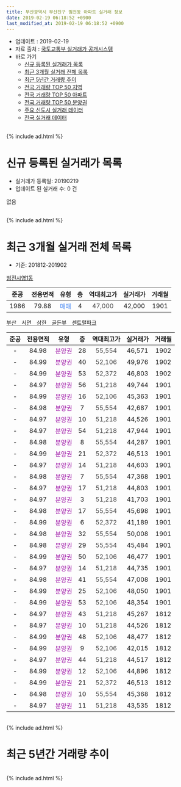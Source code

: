 ```yaml
---
title: 부산광역시 부산진구 범전동 아파트 실거래 정보
date: 2019-02-19 06:18:52 +0900
last_modified_at: 2019-02-19 06:18:52 +0900
---
```


* 업데이트 : 2019-02-19
* 자료 출처 : [국토교통부 실거래가 공개시스템](http://rt.molit.go.kr)
* 바로 가기
    * [신규 등록된 실거래가 목록](#신규-등록된-실거래가-목록)
    * [최근 3개월 실거래 전체 목록](#최근-3개월-실거래-전체-목록)
    * [최근 5년간 거래량 추이](#최근-5년간-거래량-추이)
    * [전국 거래량 TOP 50 지역](https://ayogom.github.io/apt-trade-info/최근-3개월-전국에서-가장-거래가-많이-발생한-지역)
    * [전국 거래량 TOP 50 아파트](https://ayogom.github.io/apt-trade-info/최근-3개월-전국에서-가장-거래가-많이-발생한-아파트)
    * [전국 거래량 TOP 50 분양권](https://ayogom.github.io/apt-trade-info/최근-3개월-전국에서-가장-거래가-많이-발생한-분양권)
    * [주요 신도시 실거래 데이터](https://ayogom.github.io/apt-trade-info/주요-신도시)
    * [전국 실거래 데이터](https://ayogom.github.io/apt-trade-info/전국)
<br>
{% include ad.html %}
<br>

# 신규 등록된 실거래가 목록
* 실거래가 등록일: 20190219
* 업데이트 된 실거래 수: 0 건

없음

<br>
{% include ad.html %}
<br>

# 최근 3개월 실거래 전체 목록
* 기준: 201812-201902


[범전시영1동](https://search.naver.com/search.naver?query=%EB%B6%80%EC%82%B0%EA%B4%91%EC%97%AD%EC%8B%9C+%EB%B6%80%EC%82%B0%EC%A7%84%EA%B5%AC+%EB%B2%94%EC%A0%84%EB%8F%99+%EB%B2%94%EC%A0%84%EC%8B%9C%EC%98%811%EB%8F%99)

|준공|전용면적|유형|층|역대최고가|실거래가|거래월|
|:---:|:---:|:---:|:---:|:---:|:---:|:---:|
|1986|79.88|<span style="color:#4285f3">매매</span>|4|<span style="color:#444444">47,000</span>|42,000|1901|

[부산　서면　삼한　골든뷰　센트럴파크](https://search.naver.com/search.naver?query=%EB%B6%80%EC%82%B0%EA%B4%91%EC%97%AD%EC%8B%9C+%EB%B6%80%EC%82%B0%EC%A7%84%EA%B5%AC+%EB%B2%94%EC%A0%84%EB%8F%99+%EB%B6%80%EC%82%B0%E3%80%80%EC%84%9C%EB%A9%B4%E3%80%80%EC%82%BC%ED%95%9C%E3%80%80%EA%B3%A8%EB%93%A0%EB%B7%B0%E3%80%80%EC%84%BC%ED%8A%B8%EB%9F%B4%ED%8C%8C%ED%81%AC)

|준공|전용면적|유형|층|역대최고가|실거래가|거래월|
|:---:|:---:|:---:|:---:|:---:|:---:|:---:|
|-|84.98|<span style="color:#9C11A5">분양권</span>|28|<span style="color:#444444">55,554</span>|46,571|1902|
|-|84.99|<span style="color:#9C11A5">분양권</span>|40|<span style="color:#444444">52,106</span>|49,976|1902|
|-|84.99|<span style="color:#9C11A5">분양권</span>|53|<span style="color:#444444">52,372</span>|46,803|1902|
|-|84.97|<span style="color:#9C11A5">분양권</span>|56|<span style="color:#444444">51,218</span>|49,744|1901|
|-|84.99|<span style="color:#9C11A5">분양권</span>|16|<span style="color:#444444">52,106</span>|45,363|1901|
|-|84.98|<span style="color:#9C11A5">분양권</span>|7|<span style="color:#444444">55,554</span>|42,687|1901|
|-|84.97|<span style="color:#9C11A5">분양권</span>|10|<span style="color:#444444">51,218</span>|44,526|1901|
|-|84.97|<span style="color:#9C11A5">분양권</span>|54|<span style="color:#444444">51,218</span>|47,944|1901|
|-|84.98|<span style="color:#9C11A5">분양권</span>|8|<span style="color:#444444">55,554</span>|44,287|1901|
|-|84.99|<span style="color:#9C11A5">분양권</span>|21|<span style="color:#444444">52,372</span>|46,513|1901|
|-|84.97|<span style="color:#9C11A5">분양권</span>|14|<span style="color:#444444">51,218</span>|44,603|1901|
|-|84.98|<span style="color:#9C11A5">분양권</span>|7|<span style="color:#444444">55,554</span>|47,368|1901|
|-|84.97|<span style="color:#9C11A5">분양권</span>|17|<span style="color:#444444">51,218</span>|44,803|1901|
|-|84.97|<span style="color:#9C11A5">분양권</span>|3|<span style="color:#444444">51,218</span>|41,703|1901|
|-|84.98|<span style="color:#9C11A5">분양권</span>|17|<span style="color:#444444">55,554</span>|45,698|1901|
|-|84.99|<span style="color:#9C11A5">분양권</span>|6|<span style="color:#444444">52,372</span>|41,189|1901|
|-|84.98|<span style="color:#9C11A5">분양권</span>|32|<span style="color:#444444">55,554</span>|50,008|1901|
|-|84.98|<span style="color:#9C11A5">분양권</span>|29|<span style="color:#444444">55,554</span>|45,484|1901|
|-|84.99|<span style="color:#9C11A5">분양권</span>|50|<span style="color:#444444">52,106</span>|46,477|1901|
|-|84.97|<span style="color:#9C11A5">분양권</span>|14|<span style="color:#444444">51,218</span>|44,735|1901|
|-|84.98|<span style="color:#9C11A5">분양권</span>|41|<span style="color:#444444">55,554</span>|47,008|1901|
|-|84.99|<span style="color:#9C11A5">분양권</span>|25|<span style="color:#444444">52,106</span>|48,050|1901|
|-|84.99|<span style="color:#9C11A5">분양권</span>|53|<span style="color:#444444">52,106</span>|48,354|1901|
|-|84.97|<span style="color:#9C11A5">분양권</span>|43|<span style="color:#444444">51,218</span>|45,267|1812|
|-|84.97|<span style="color:#9C11A5">분양권</span>|10|<span style="color:#444444">51,218</span>|44,526|1812|
|-|84.99|<span style="color:#9C11A5">분양권</span>|48|<span style="color:#444444">52,106</span>|48,477|1812|
|-|84.99|<span style="color:#9C11A5">분양권</span>|9|<span style="color:#444444">52,106</span>|42,015|1812|
|-|84.97|<span style="color:#9C11A5">분양권</span>|44|<span style="color:#444444">51,218</span>|44,517|1812|
|-|84.99|<span style="color:#9C11A5">분양권</span>|12|<span style="color:#444444">52,106</span>|44,896|1812|
|-|84.99|<span style="color:#9C11A5">분양권</span>|21|<span style="color:#444444">52,372</span>|46,513|1812|
|-|84.98|<span style="color:#9C11A5">분양권</span>|10|<span style="color:#444444">55,554</span>|45,368|1812|
|-|84.97|<span style="color:#9C11A5">분양권</span>|11|<span style="color:#444444">51,218</span>|43,535|1812|


<br>
{% include ad.html %}
<br>

# 최근 5년간 거래량 추이


<div style="width:100%;">
    <canvas id="deal_progress" height="200"></canvas>
</div>

<script>
new Chart(document.getElementById("deal_progress"), {
    type: 'line',
    data: {
        labels: ['201402','201403','201404','201405','201406','201407','201408','201409','201410','201411','201412','201501','201502','201503','201504','201505','201506','201507','201508','201509','201510','201511','201512','201601','201602','201603','201604','201605','201606','201607','201608','201609','201610','201611','201612','201701','201702','201703','201704','201705','201706','201707','201708','201709','201710','201711','201712','201801','201802','201803','201804','201805','201806','201807','201808','201809','201810','201811','201812','201901','201902'],
        datasets: [{
            label: '매매',
            pointRadius: 1,
            data: [2, 0, 3, 0, 2, 1, 0, 2, 1, 4, 0, 1, 4, 1, 4, 1, 1, 3, 4, 0, 2, 0, 2, 0, 1, 2, 3, 3, 2, 3, 5, 0, 5, 4, 2, 5, 9, 5, 3, 3, 5, 2, 5, 6, 2, 1, 2, 7, 4, 13, 7, 14, 7, 6, 6, 7, 10, 13, 9, 21, 3],
            borderColor: "rgba(255, 201, 14, 1)",
            backgroundColor: "rgba(255, 201, 14, 0.5)",
            fill: false,
            lineTension: 0
        },{
            label: '전월세',
            pointRadius: 1,
            data: [0, 1, 1, 0, 2, 1, 1, 1, 1, 0, 1, 0, 0, 0, 2, 1, 1, 0, 1, 2, 2, 1, 0, 0, 1, 2, 1, 2, 1, 2, 1, 2, 0, 3, 3, 2, 2, 6, 6, 2, 1, 3, 1, 3, 4, 1, 2, 0, 1, 6, 4, 4, 0, 0, 0, 1, 1, 1, 0, 0, 0],
            borderColor: "rgba(0, 141, 185, 1)",
            backgroundColor: "rgba(0, 141, 185, 0.5)",
            fill: false,
            lineTension: 0
        }
        ]
    },
    options: {
        responsive: true,
        title: {
            display: false
        },
        tooltips: {
            mode: 'index',
            intersect: false
        },
        hover: {
            mode: 'nearest',
            intersect: true
        },
        scales: {
            xAxes: [{
                display: true,
                scaleLabel: {
                    display: true,
                    labelString: '년/월'
                }
            }],
            yAxes: [{
                display: true,
                ticks: {
                    suggestedMin: 0,
                },
                scaleLabel: {
                    display: true,
                    labelString: '실거래 수'
                }
            }]
        }
    }
});

</script>


<br>
{% include ad.html %}
<br>

